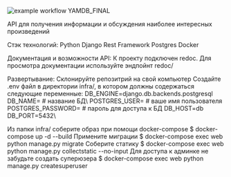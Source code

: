 ![example workflow](https://github.com/Densaur/docs/actions/workflows/api_yamdb.yml/badge.svg)
YAMDB_FINAL

API для получения информации и обсуждения наиболее интересных произведений

Стэк технологий:
Python
Django Rest Framework
Postgres
Docker

Документация и возможности API:
К проекту подключен redoc. Для просмотра документации используйте эндпойнт redoc/

Развертывание:
Склонируйте репозитрий на свой компьютер
Создайте .env файл в директории infra/, в котором должны содержаться следующие переменные:
DB_ENGINE=django.db.backends.postgresql
DB_NAME= # название БД\ POSTGRES_USER= # ваше имя пользователя
POSTGRES_PASSWORD= # пароль для доступа к БД
DB_HOST=db
DB_PORT=5432\

Из папки infra/ соберите образ при помощи docker-compose $ docker-compose up -d --build
Примените миграции $ docker-compose exec web python manage.py migrate
Соберите статику $ docker-compose exec web python manage.py collectstatic --no-input
Для доступа к админке не забудьте создать суперюзера $ docker-compose exec web python manage.py createsuperuser